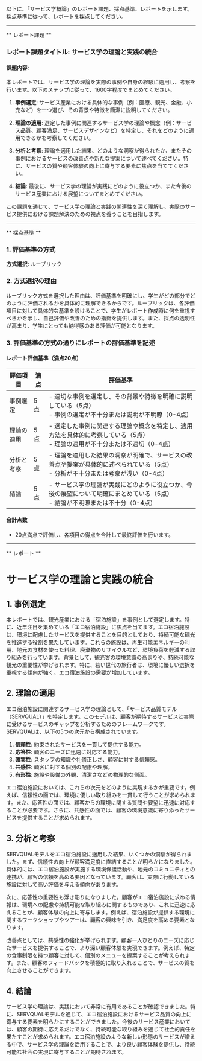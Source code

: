 以下に、「サービス学概論」のレポート課題、採点基準、レポートを示します。採点基準に従って、レポートを採点してください。

---------------------------------------
** レポート課題 **

### レポート課題タイトル: サービス学の理論と実践の統合

#### 課題内容:
本レポートでは、サービス学の理論を実際の事例や自身の経験に適用し、考察を行います。以下のステップに従って、1600字程度でまとめてください。

1. **事例選定**: サービス産業における具体的な事例（例：医療、観光、金融、小売など）を一つ選び、その背景や特徴を簡潔に説明してください。

2. **理論の適用**: 選定した事例に関連するサービス学の理論や概念（例：サービス品質、顧客満足、サービスデザインなど）を特定し、それをどのように適用できるかを考察してください。

3. **分析と考察**: 理論を適用した結果、どのような洞察が得られたか、またその事例におけるサービスの改善点や新たな提案について述べてください。特に、サービスの質や顧客体験の向上に寄与する要素に焦点を当ててください。

4. **結論**: 最後に、サービス学の理論が実践にどのように役立つか、また今後のサービス産業における展望についてまとめてください。

この課題を通じて、サービス学の理論と実践の関連性を深く理解し、実際のサービス提供における課題解決のための視点を養うことを目指します。

---------------------------------------
** 採点基準 **

### 1. 評価基準の方式
**方式選択:** ルーブリック

### 2. 方式選択の理由
ルーブリック方式を選択した理由は、評価基準を明確にし、学生がどの部分でどのように評価されるかを具体的に理解できるからです。ルーブリックは、各評価項目に対して具体的な基準を設けることで、学生がレポート作成時に何を重視すべきかを示し、自己評価や改善のための指針を提供します。また、採点の透明性が高まり、学生にとっても納得感のある評価が可能となります。

### 3. 評価基準の方式の通りにレポートの評価基準を記述

#### レポート評価基準（満点20点）

| 評価項目                     | 満点 | 評価基準                                                                                     |
|------------------------------|------|----------------------------------------------------------------------------------------------|
| 事例選定                     | 5点  | - 適切な事例を選定し、その背景や特徴を明確に説明している（5点）<br>- 事例の選定が不十分または説明が不明瞭（0-4点） |
| 理論の適用                   | 5点  | - 選定した事例に関連する理論や概念を特定し、適用方法を具体的に考察している（5点）<br>- 理論の適用が不十分または不適切（0-4点） |
| 分析と考察                   | 5点  | - 理論を適用した結果の洞察が明確で、サービスの改善点や提案が具体的に述べられている（5点）<br>- 分析が不十分または考察が浅い（0-4点） |
| 結論                         | 5点  | - サービス学の理論が実践にどのように役立つか、今後の展望について明確にまとめている（5点）<br>- 結論が不明瞭または不十分（0-4点） |

#### 合計点数
- 20点満点で評価し、各項目の得点を合計して最終評価を行います。

---------------------------------------
** レポート **
# サービス学の理論と実践の統合

## 1. 事例選定

本レポートでは、観光産業における「宿泊施設」を事例として選定します。特に、近年注目を集めている「エコ宿泊施設」に焦点を当てます。エコ宿泊施設は、環境に配慮したサービスを提供することを目的としており、持続可能な観光を推進する役割を果たしています。これらの施設は、再生可能エネルギーの利用、地元の食材を使った料理、廃棄物のリサイクルなど、環境負荷を軽減する取り組みを行っています。背景として、観光客の環境意識の高まりや、持続可能な観光の重要性が挙げられます。特に、若い世代の旅行者は、環境に優しい選択を重視する傾向が強く、エコ宿泊施設の需要が増加しています。

## 2. 理論の適用

エコ宿泊施設に関連するサービス学の理論として、「サービス品質モデル（SERVQUAL）」を特定します。このモデルは、顧客が期待するサービスと実際に受けるサービスのギャップを分析するためのフレームワークです。SERVQUALは、以下の5つの次元から構成されています。

1. **信頼性**: 約束されたサービスを一貫して提供する能力。
2. **応答性**: 顧客のニーズに迅速に対応する能力。
3. **確実性**: スタッフの知識や礼儀正しさ、顧客に対する信頼感。
4. **共感性**: 顧客に対する個別の配慮や理解。
5. **有形性**: 施設や設備の外観、清潔さなどの物理的な側面。

エコ宿泊施設においては、これらの次元をどのように実現するかが重要です。例えば、信頼性の面では、環境に優しい取り組みを一貫して行うことが求められます。また、応答性の面では、顧客からの環境に関する質問や要望に迅速に対応することが必要です。さらに、共感性の面では、顧客の環境意識に寄り添ったサービスを提供することが求められます。

## 3. 分析と考察

SERVQUALモデルをエコ宿泊施設に適用した結果、いくつかの洞察が得られました。まず、信頼性の向上が顧客満足度に直結することが明らかになりました。具体的には、エコ宿泊施設が実施する環境保護活動や、地元のコミュニティとの連携が、顧客の信頼を高める要因となっています。顧客は、実際に行動している施設に対して高い評価を与える傾向があります。

次に、応答性の重要性も浮き彫りになりました。顧客がエコ宿泊施設に求める情報は、環境への配慮や持続可能な取り組みに関するものであり、これに迅速に応えることが、顧客体験の向上に寄与します。例えば、宿泊施設が提供する環境に関するワークショップやツアーは、顧客の興味を引き、満足度を高める要素となります。

改善点としては、共感性の強化が挙げられます。顧客一人ひとりのニーズに応じたサービスを提供することで、より深い顧客体験を実現できます。例えば、特定の食事制限を持つ顧客に対して、個別のメニューを提案することが考えられます。また、顧客のフィードバックを積極的に取り入れることで、サービスの質を向上させることができます。

## 4. 結論

サービス学の理論は、実践において非常に有用であることが確認できました。特に、SERVQUALモデルを通じて、エコ宿泊施設におけるサービス品質の向上に寄与する要素を明らかにすることができました。今後のサービス産業においては、顧客の期待に応えるだけでなく、持続可能な取り組みを通じて社会的責任を果たすことが求められます。エコ宿泊施設のような新しい形態のサービスが増える中で、サービス学の理論を活用することで、より良い顧客体験を提供し、持続可能な社会の実現に寄与することが期待されます。

